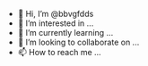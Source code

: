 - 👋 Hi, I’m @bbvgfdds
- 👀 I’m interested in ...
- 🌱 I’m currently learning ...
- 💞️ I’m looking to collaborate on ...
- 📫 How to reach me ...

<!---
bbvgfdds/bbvgfdds is a ✨ special ✨ repository because its `README.md` (this file) appears on your GitHub profile.
You can click the Preview link to take a look at your changes.
--->
